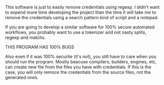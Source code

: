 This software is just to easily remove credentials using regexp. I didn't want to expend more time developing the project than the time it will take me to remove the credentials using a search pattern kind of script and a notepad.

If you are going to develop a similar software for 100% secure automated workflows, you probably want to use a tokenizer and not nasty splits, regexp and matchs.

THIS PROGRAM HAS 100% BUGS 

Also even if it was 100% securite (it's not), you still have to care when you should run the program. Mostly beacuse compilers, builders, engines, etc, can create new file from the files you have with credentials. If this is the case, you will only remoce the credentials from the source files, not the generated ones.


